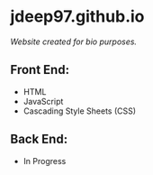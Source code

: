 # jdeep97.github.io

*Website created for bio purposes.*

## Front End:
  * HTML
  * JavaScript
  * Cascading Style Sheets (CSS)

## Back End:
  * In Progress
